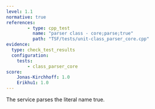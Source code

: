 ```yaml
---
level: 1.1
normative: true
references:
        - type: cpp_test
          name: "parser class - core;parse;true"
          path: "TSF/tests/unit-class_parser_core.cpp"
evidence:
  type: check_test_results
  configuration:
    tests: 
        - class_parser_core
score:
    Jonas-Kirchhoff: 1.0
    Erikhu1: 1.0
---
```


The service parses the literal name true.